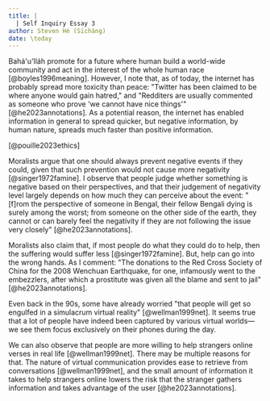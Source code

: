 ```yaml
---
title: |
  | Self Inquiry Essay 3
author: Steven Hé (Sīchàng)
date: \today
---
```


Bahá'u'lláh promote for a future where human build a world-wide community and
act in the interest of the whole human race [@boyles1996meaning].
However, I note that, as of today,
the internet has probably spread more toxicity than peace:
"Twitter has been claimed to be where anyone would gain hatred,"
and "Redditers are usually commented as someone who prove 'we cannot have nice
things'" [@he2023annotations].
As a potential reason,
the internet has enabled information in general to spread quicker,
but negative information, by human nature,
spreads much faster than positive information.

[@pouille2023ethics]

Moralists argue that one should always prevent negative events if they could,
given that such prevention would not cause more negativity [@singer1972famine].
I observe that people judge whether something is negative based on their
perspectives,
and that their judgement of negativity level largely depends on how much they
can perceive about the event:
"[f]rom the perspective of someone in Bengal,
their fellow Bengali dying is surely among the worst;
from someone on the other side of the earth,
they cannot or can barely feel the negativity if they are not following the
issue very closely" [@he2023annotations].

Moralists also claim that, if most people do what they could do to help,
then the suffering would suffer less [@singer1972famine].
But, help can go into the wrong hands.
As I comment: "The donations to the Red Cross Society of China for the 2008
Wenchuan Earthquake, for one, infamously went to the embezzlers,
after which a prostitute was given all the blame and sent to jail"
[@he2023annotations].

Even back in the 90s, some have already worried
"that people will get so engulfed in a simulacrum virtual reality"
[@wellman1999net].
It seems true that a lot of people have indeed been captured by various
virtual worlds—we see them focus exclusively on their phones during the day.

We can also observe that people are more willing to help strangers online
verses in real life [@wellman1999net].
There may be multiple reasons for that.
The nature of virtual communication provides ease to retrieve from
conversations [@wellman1999net],
and the small amount of information it takes to help strangers online lowers
the risk that the stranger gathers information and takes advantage of the user
[@he2023annotations].
